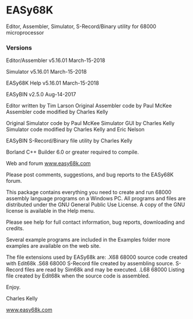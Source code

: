 # EASy68K
Editor, Assembler, Simulator, S-Record/Binary utility for 68000 microprocessor

### Versions

Editor/Assembler
v5.16.01 March-15-2018

Simulator
v5.16.01 March-15-2018

EASy68K Help
v5.16.01 March-15-2018

EASyBIN
v2.5.0 Aug-14-2017

Editor written by Tim Larson
Original Assembler code by Paul McKee
Assembler code modified by Charles Kelly

Original Simulator code by Paul McKee
Simulator GUI by Charles Kelly
Simulator code modified by Charles Kelly and Eric Nelson

EASyBIN S-Record/Binary file utility by Charles Kelly

Borland C++ Builder 6.0 or greater required to compile.

Web and forum
         www.easy68k.com


Please post comments, suggestions, and bug reports to the EASy68K forum.


This package contains everything you need to create and run 68000 assembly language programs on a Windows PC. All programs and files are distributed under the GNU General Public Use License. A copy of the GNU license is available in the Help menu.

Please see help for full contact information, bug reports, downloading and credits.

Several example programs are included in the Examples folder more examples are available on the web site.

The file extensions used by EASy68k are:
    .X68  68000 source code created with Edit68k
    .S68  68000 S-Record file created by assembling source. S-Record files are read by
                Sim68k and may be executed.
    .L68  68000 Listing file created by Edit68k when the source code is assembled.

Enjoy.

Charles Kelly

www.easy68k.com
